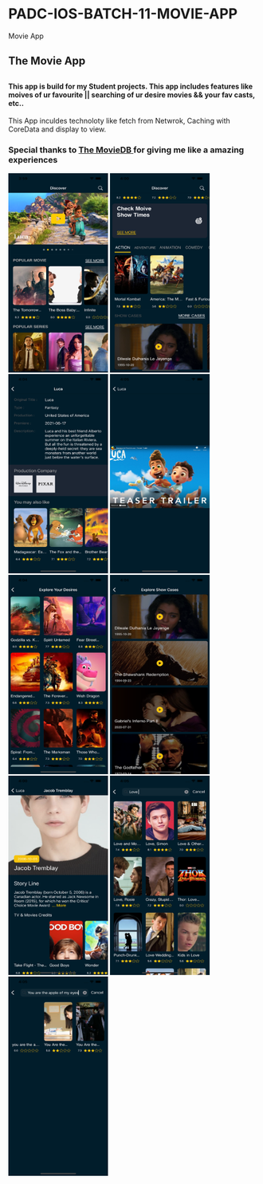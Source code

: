 # PADC-IOS-BATCH-11-MOVIE-APP
Movie App


<h2> The Movie App<h2>
  
<h4>This app is build for my Student projects. This app includes features like moives of ur favourite || searching of ur desire movies && your fav casts, etc.. </h4>
  <p>This App inculdes technoloty like fetch from Netwrok, Caching with CoreData and display to view.</p>  
  

  <h3>Special thanks to <a href ="https://www.themoviedb.org/"> The MovieDB </a> for giving me like a amazing experiences</h3>

<p float="left">
  <img name = "Home Screen I" src="https://github.com/ChinGyi2019/PADC-IOS-BATCH-11-MOVIE-APP/blob/main/dummy_movie_app/dummy00001.png" width="200" height="400" />
  <img name = "Home Screen II" src="https://github.com/ChinGyi2019/PADC-IOS-BATCH-11-MOVIE-APP/blob/main/dummy_movie_app/dummy00003.png" data-canonical-src="https://gyazo.com/eb5c5741b6a9a16c692170a41a49c858.png" width="200" height="400" />
<img name = "Details Screen II" src="https://github.com/ChinGyi2019/PADC-IOS-BATCH-11-MOVIE-APP/blob/main/dummy_movie_app/dummy00008.png" data-canonical-src="https://gyazo.com/eb5c5741b6a9a16c692170a41a49c858.png" width="200" height="400" />
  <img name = "Details Screen" src="https://github.com/ChinGyi2019/PADC-IOS-BATCH-11-MOVIE-APP/blob/main/dummy_movie_app/dummy00002.png" data-canonical-src="https://gyazo.com/eb5c5741b6a9a16c692170a41a49c858.png" width="200" height="400" />
    
  <img name = "More Show Moives Screen" src="https://github.com/ChinGyi2019/PADC-IOS-BATCH-11-MOVIE-APP/blob/main/dummy_movie_app/dummy00007.png" width="200" height="400" />
 <img name = "More Show Case Screen" src="https://github.com/ChinGyi2019/PADC-IOS-BATCH-11-MOVIE-APP/blob/main/dummy_movie_app/dummy00006.png" width="200" height="400" />
 
  <img name = "Actor Details Screen" src="https://github.com/ChinGyi2019/PADC-IOS-BATCH-11-MOVIE-APP/blob/main/dummy_movie_app/dummy00009.png" data-canonical-src="https://gyazo.com/eb5c5741b6a9a16c692170a41a49c858.png" width="200" height="400" /> 
  <img name = "Actor Details Screen" src="https://github.com/ChinGyi2019/PADC-IOS-BATCH-11-MOVIE-APP/blob/main/dummy_movie_app/dummy00013.png" data-canonical-src="https://gyazo.com/eb5c5741b6a9a16c692170a41a49c858.png" width="200" height="400" />  
  <img name = "Search Screen" src="https://github.com/ChinGyi2019/PADC-IOS-BATCH-11-MOVIE-APP/blob/main/dummy_movie_app/dummy00012.png" data-canonical-src="https://gyazo.com/eb5c5741b6a9a16c692170a41a49c858.png" width="200" height="400" />  
  
  
</p>
